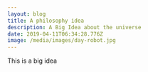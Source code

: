 ```yaml
---
layout: blog
title: A philosophy idea
description: A Big Idea about the universe
date: 2019-04-11T06:34:28.776Z
image: /media/images/day-robot.jpg
---
```

This is a big idea

